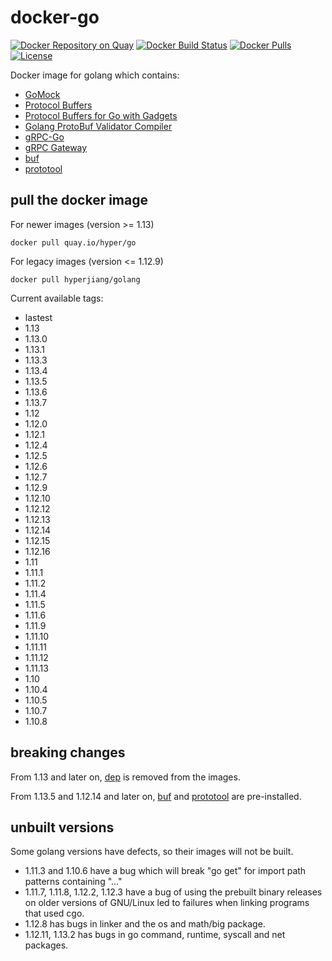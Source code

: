 # docker-go

[![Docker Repository on Quay](https://quay.io/repository/hyper/go/status "Docker Repository on Quay")](https://quay.io/repository/hyper/go)
[![Docker Build Status](https://img.shields.io/docker/build/hyperjiang/golang.svg)](https://hub.docker.com/r/hyperjiang/golang)
[![Docker Pulls](https://img.shields.io/docker/pulls/hyperjiang/golang.svg)](https://hub.docker.com/r/hyperjiang/golang)
[![License](https://img.shields.io/github/license/hyperjiang/docker-go.svg)](https://github.com/hyperjiang/docker-go)

Docker image for golang which contains:

- [GoMock](https://github.com/golang/mock)
- [Protocol Buffers](https://github.com/protocolbuffers/protobuf)
- [Protocol Buffers for Go with Gadgets](https://github.com/gogo/protobuf)
- [Golang ProtoBuf Validator Compiler](https://github.com/mwitkow/go-proto-validators)
- [gRPC-Go](https://github.com/grpc/grpc-go)
- [gRPC Gateway](https://github.com/grpc-ecosystem/grpc-gateway)
- [buf](https://github.com/bufbuild/buf)
- [prototool](https://github.com/uber/prototool)

## pull the docker image

For newer images (version >= 1.13)

```
docker pull quay.io/hyper/go
```

For legacy images (version <= 1.12.9)

```
docker pull hyperjiang/golang
```

Current available tags:

- lastest
- 1.13
- 1.13.0
- 1.13.1
- 1.13.3
- 1.13.4
- 1.13.5
- 1.13.6
- 1.13.7
- 1.12
- 1.12.0
- 1.12.1
- 1.12.4
- 1.12.5
- 1.12.6
- 1.12.7
- 1.12.9
- 1.12.10
- 1.12.12
- 1.12.13
- 1.12.14
- 1.12.15
- 1.12.16
- 1.11
- 1.11.1
- 1.11.2
- 1.11.4
- 1.11.5
- 1.11.6
- 1.11.9
- 1.11.10
- 1.11.11
- 1.11.12
- 1.11.13
- 1.10
- 1.10.4
- 1.10.5
- 1.10.7
- 1.10.8

## breaking changes

From 1.13 and later on, [dep](https://github.com/golang/dep) is removed from the images.

From 1.13.5 and 1.12.14 and later on, [buf](https://github.com/bufbuild/buf) and [prototool](https://github.com/uber/prototool) are pre-installed.

## unbuilt versions

Some golang versions have defects, so their images will not be built.

- 1.11.3 and 1.10.6 have a bug which will break "go get" for import path patterns containing "..."
- 1.11.7, 1.11.8, 1.12.2, 1.12.3 have a bug of using the prebuilt binary releases on older versions of GNU/Linux led to failures when linking programs that used cgo.
- 1.12.8 has bugs in linker and the os and math/big package.
- 1.12.11, 1.13.2 has bugs in go command, runtime, syscall and net packages.
